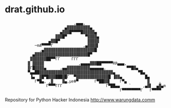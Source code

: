 # drat.github.io   

                                                                               
                                                                                
                                                                                
                                                                                
                                                                                
                                                                                
                                  ,▄▄▄,                                         
                              ▄▓▓▓▓▓▓▓▓▓▓▄                                      
                            ▄▓▓▓█▀▀▀▀█▓▓▓▓▓▄                                    
                          ▓▓▓█▀        ▀▓▓▓▓▄                                   
                       ▄▓▓█▀            ▓▓▓▓▓                                   
                 ─mÆ▀▀▀▀Γ             ,▄▓▓▓▓▌                                   
                   ,▄▓▓▓▓▓▓▓▓▓▓▓▓▓▓▓▓▓▓▓▓▓▓█                                    
                ▄▓▓▓▓▓▓▓▓▓▓▓▓▓▓▓▓▓▓▓▓▓▓▓█▀                                      
               ▓▓▓▓▓▓▓██▀▀ΓΓ     ΓΓΓ                                            
              ▓ ▓▓▓▓▓               ,▄▄▄▄▓▓▓██▀▀▀▀▀RR▄▄▄,                       
              ▓Γ█▓▓▓▓▄      ,▄▄▓▓▓▓▓▓▓▓▓▓▄▄▄▄▄▄,         ▀▀█▓▄                  
              ▀▄▄██▓▓▓▓▓▓▓▓▓▓▓▓▓▓▓▓▓▓▓▓▓▓▓▓▓▓▓▓▓▓▓▓▄          ▀█▄               
               ▐▄  ▓█▀█▓▓▓███▓█Γ  ▀▓▓▓▓▓▓▓▓▓▓▓▓▓▓█ ▐▓▓▄          █▄             
                 Γ▀█▄, ,▓    ▓▄,µeΦ▀       Γ▀██▓▓▌    Γ▀▄         ▓    ,        
                      Γ▀▀▀ΓΓΓ                   Γ▀██▄▄    `     ,▄▓▌  ▄▓▄m      
                                                      Γ▀▀▀▀▀▀▀▀Γ   Γ▀▀▀▀        
                                                                                
                                                                                
                                                                                
                                                                                
                                                                                
                                                                                
                                                                                


Repository for Python Hacker Indonesia
http://www.warungdata.comm
